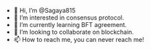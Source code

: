 - 👋 Hi, I’m @Sagaya815
- 👀 I’m interested in consensus protocol.
- 🌱 I’m currently learning BFT agreement.
- 💞️ I’m looking to collaborate on blockchain.
- 📫 How to reach me, you can never reach me!

<!---
Sagaya815/Sagaya815 is a ✨ special ✨ repository because its `README.md` (this file) appears on your GitHub profile.
You can click the Preview link to take a look at your changes.
--->
